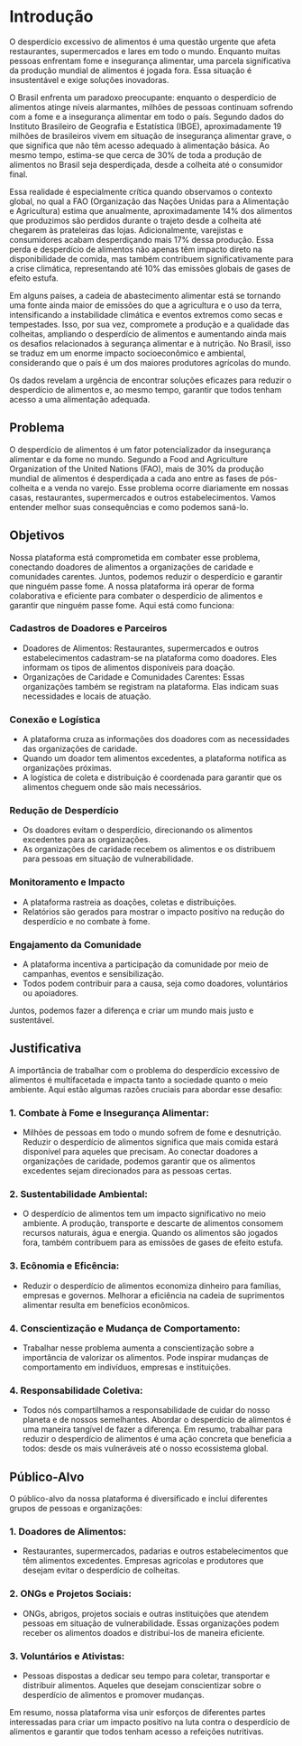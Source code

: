 # Introdução

O desperdício excessivo de alimentos é uma questão urgente que afeta restaurantes, supermercados e lares em todo o mundo. Enquanto muitas pessoas enfrentam fome e insegurança alimentar, uma parcela significativa da produção mundial de alimentos é jogada fora. Essa situação é insustentável e exige soluções inovadoras.

O Brasil enfrenta um paradoxo preocupante: enquanto o desperdício de alimentos atinge níveis alarmantes, milhões de pessoas continuam sofrendo com a fome e a insegurança alimentar em todo o país. Segundo dados do Instituto Brasileiro de Geografia e Estatística (IBGE), aproximadamente 19 milhões de brasileiros vivem em situação de insegurança alimentar grave, o que significa que não têm acesso adequado à alimentação básica. Ao mesmo tempo, estima-se que cerca de 30% de toda a produção de alimentos no Brasil seja desperdiçada, desde a colheita até o consumidor final.

Essa realidade é especialmente crítica quando observamos o contexto global, no qual a FAO (Organização das Nações Unidas para a Alimentação e Agricultura) estima que anualmente, aproximadamente 14% dos alimentos que produzimos são perdidos durante o trajeto desde a colheita até chegarem às prateleiras das lojas. Adicionalmente, varejistas e consumidores acabam desperdiçando mais 17% dessa produção. Essa perda e desperdício de alimentos não apenas têm impacto direto na disponibilidade de comida, mas também contribuem significativamente para a crise climática, representando até 10% das emissões globais de gases de efeito estufa.

Em alguns países, a cadeia de abastecimento alimentar está se tornando uma fonte ainda maior de emissões do que a agricultura e o uso da terra, intensificando a instabilidade climática e eventos extremos como secas e tempestades. Isso, por sua vez, compromete a produção e a qualidade das colheitas, ampliando o desperdício de alimentos e aumentando ainda mais os desafios relacionados à segurança alimentar e à nutrição. No Brasil, isso se traduz em um enorme impacto socioeconômico e ambiental, considerando que o país é um dos maiores produtores agrícolas do mundo.

Os dados revelam a urgência de encontrar soluções eficazes para reduzir o desperdício de alimentos e, ao mesmo tempo, garantir que todos tenham acesso a uma alimentação adequada.

## Problema

O desperdício de alimentos é um fator potencializador da insegurança alimentar e da fome no mundo. Segundo a Food and Agriculture Organization of the United Nations (FAO), mais de 30% da produção mundial de alimentos é desperdiçada a cada ano entre as fases de pós-colheita e a venda no varejo. Esse problema ocorre diariamente em nossas casas, restaurantes, supermercados e outros estabelecimentos. Vamos entender melhor suas consequências e como podemos saná-lo.


## Objetivos

Nossa plataforma está comprometida em combater esse problema, conectando doadores de alimentos a organizações de caridade e comunidades carentes. Juntos, podemos reduzir o desperdício e garantir que ninguém passe fome. A nossa plataforma irá operar de forma colaborativa e eficiente para combater o desperdício de alimentos e garantir que ninguém passe fome. Aqui está como funciona:
### Cadastros de Doadores e Parceiros
<ul>
<li>Doadores de Alimentos: Restaurantes, supermercados e outros estabelecimentos cadastram-se na plataforma como doadores. Eles informam os tipos de alimentos disponíveis para doação.</li>
<li>Organizações de Caridade e Comunidades Carentes: Essas organizações também se registram na plataforma. Elas indicam suas necessidades e locais de atuação.</li>
</ul>

### Conexão e Logística
<ul>
<li>A plataforma cruza as informações dos doadores com as necessidades das organizações de caridade.</li>
<li>Quando um doador tem alimentos excedentes, a plataforma notifica as organizações próximas.</li>
<li>A logística de coleta e distribuição é coordenada para garantir que os alimentos cheguem onde são mais necessários.</li>
</ul>

### Redução de Desperdício
<ul>
<li>Os doadores evitam o desperdício, direcionando os alimentos excedentes para as organizações.</li>
<li>As organizações de caridade recebem os alimentos e os distribuem para pessoas em situação de vulnerabilidade.</li>
</ul>

### Monitoramento e Impacto
<ul>
<li>A plataforma rastreia as doações, coletas e distribuições.</li>
<li>Relatórios são gerados para mostrar o impacto positivo na redução do desperdício e no combate à fome.</li>
</ul>

### Engajamento da Comunidade
<ul>
<li>A plataforma incentiva a participação da comunidade por meio de campanhas, eventos e sensibilização.</li>
<li>Todos podem contribuir para a causa, seja como doadores, voluntários ou apoiadores.</li>
</ul>

Juntos, podemos fazer a diferença e criar um mundo mais justo e sustentável.

## Justificativa

A importância de trabalhar com o problema do desperdício excessivo de alimentos é multifacetada e impacta tanto a sociedade quanto o meio ambiente. Aqui estão algumas razões cruciais para abordar esse desafio:

### 1. Combate à Fome e Insegurança Alimentar:
<ul>
<li>Milhões de pessoas em todo o mundo sofrem de fome e desnutrição. Reduzir o desperdício de alimentos significa que mais comida estará disponível para aqueles que precisam. Ao conectar doadores a organizações de caridade, podemos garantir que os alimentos excedentes sejam direcionados para as pessoas certas.</li>
</ul>

### 2. Sustentabilidade Ambiental:
<ul>
<li>O desperdício de alimentos tem um impacto significativo no meio ambiente. A produção, transporte e descarte de alimentos consomem recursos naturais, água e energia. Quando os alimentos são jogados fora, também contribuem para as emissões de gases de efeito estufa.</li>
</ul>

### 3. Ecônomia e Eficência:
<ul>
<li>Reduzir o desperdício de alimentos economiza dinheiro para famílias, empresas e governos. Melhorar a eficiência na cadeia de suprimentos alimentar resulta em benefícios econômicos.</li>
</ul>

### 4. Conscientização e Mudança de Comportamento:
<ul>
<li>Trabalhar nesse problema aumenta a conscientização sobre a importância de valorizar os alimentos. Pode inspirar mudanças de comportamento em indivíduos, empresas e instituições.</li>
</ul>

### 4. Responsabilidade Coletiva:
<ul>
<li>Todos nós compartilhamos a responsabilidade de cuidar do nosso planeta e de nossos semelhantes. Abordar o desperdício de alimentos é uma maneira tangível de fazer a diferença. Em resumo, trabalhar para reduzir o desperdício de alimentos é uma ação concreta que beneficia a todos: desde os mais vulneráveis até o nosso ecossistema global. </li>
</ul>

## Público-Alvo

O público-alvo da nossa plataforma é diversificado e inclui diferentes grupos de pessoas e organizações:

### 1. Doadores de Alimentos:
<ul>
<li>Restaurantes, supermercados, padarias e outros estabelecimentos que têm alimentos excedentes. Empresas agrícolas e produtores que desejam evitar o desperdício de colheitas. </li>
</ul>

### 2. ONGs e Projetos Sociais:
<ul>
<li>ONGs, abrigos, projetos sociais e outras instituições que atendem pessoas em situação de vulnerabilidade. Essas organizações podem receber os alimentos doados e distribuí-los de maneira eficiente.</li>
</ul>

### 3. Voluntários e Ativistas:
<ul>
<li>Pessoas dispostas a dedicar seu tempo para coletar, transportar e distribuir alimentos. Aqueles que desejam conscientizar sobre o desperdício de alimentos e promover mudanças.</li>
</ul>

Em resumo, nossa plataforma visa unir esforços de diferentes partes interessadas para criar um impacto positivo na luta contra o desperdício de alimentos e garantir que todos tenham acesso a refeições nutritivas.